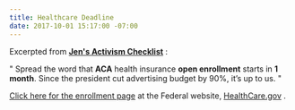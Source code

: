 ```yaml
---
title: Healthcare Deadline
date: 2017-10-01 15:17:00 -07:00
---
```


Excerpted from [**Jen's Activism Checklist**](https://jenniferhofmann.com/home/weekly-action-checklist-democrats-independents-republicans-conscience/) :

"   Spread the word that **ACA** health insurance **open enrollment** starts in **1 month**. Since the president cut advertising budget by 90%, it’s up to us.   "

[Click here for the enrollment page](https://localhelp.healthcare.gov/#intro) at the Federal website, [HealthCare.gov](https://www.healthcare.gov/) .  

